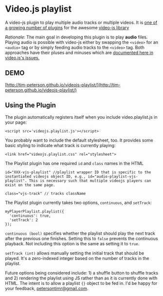 Video.js playlist
===================
A video-js plugin to play multiple audio tracks or multiple videos. It is [one of a growing number of plugins](https://github.com/videojs/video.js/wiki/Plugins) for the awesome [video-js library](https://github.com/videojs/video.js)

*Rationale:* The main goal in developing this plugin is to play **audio** files. Playing audio is possible with video-js either by swapping the ```<video>``` for an ```<audio>``` tag or by simply feeding audio tracks to the ```<video>``` tag. Both approaches have their pluses and minuses which are [documented here in video.js's issues.](https://github.com/videojs/video.js/issues/537?source=cc)

DEMO
----------------
[http://tim-peterson.github.io/videojs-playlist/](http://tim-peterson.github.io/videojs-playlist/)


Using the Plugin
----------------
The plugin automatically registers itself when you include video.playlist.js in your page:

    <script src='videojs.playlist.js'></script>

You probably want to include the default stylesheet, too. It provides some basic styling to indicate what track is currently playing:

    <link href="videojs.playlist.css" rel="stylesheet">

The Playlist plugin has one required ```id``` and ```class``` names in the HTML

    id="XXX-vjs-playlist" //playlist wrapper ID that is specific to the instantiated videojs object ID, e.g., id="audio-playlist-vjs-playlist". This is necessary such that multiple videojs players can exist on the same page.

    class="vjs-track" // tracks className 

The Playlist plugin currently takes two options,  ```continuous```, and ```setTrack```:

    myPlayerPlaylist.playlist({
      'continuous': true,
      'setTrack': 2
    });

```continuous (bool)```  specifies whether the playlist should play the next track after the previous one finishes. Setting this to ```false``` prevents the continuous playback. Not including this option is the same as setting it to ```true```.

```setTrack (int)```  allows manually setting the initial track that should be played. It's a zero-indexed integer based on the number of tracks in the playlist.

Future options being considered include: 1) a shuffle button to shuffle tracks and 2) rendering the playlist using JS rather than as it is currently done with HTML. The intent is to allow a playlist ```{}``` object to be fed in. I'd be happy for your feedback, petersontimr@gmail.com.


